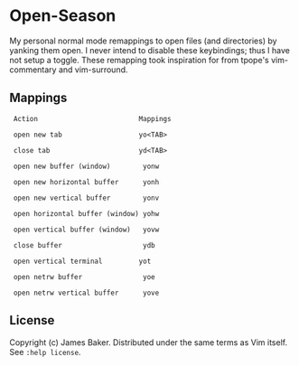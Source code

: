 # Open-Season

My personal normal mode remappings to open files (and directories) by yanking them open.
I never intend to disable these keybindings; thus I have not setup a toggle.
These remapping took inspiration for from tpope's vim-commentary and vim-surround.

## Mappings

```
 Action                         Mappings
 
 open new tab                   yo<TAB>
 
 close tab                      yd<TAB>
 
 open new buffer (window)        yonw
 
 open new horizontal buffer      yonh
 
 open new vertical buffer        yonv
 
 open horizontal buffer (window) yohw
 
 open vertical buffer (window)   yovw
 
 close buffer                    ydb
 
 open vertical terminal         yot
 
 open netrw buffer               yoe
 
 open netrw vertical buffer      yove
```

## License

Copyright (c) James Baker.  Distributed under the same terms as Vim itself.
See `:help license`.
